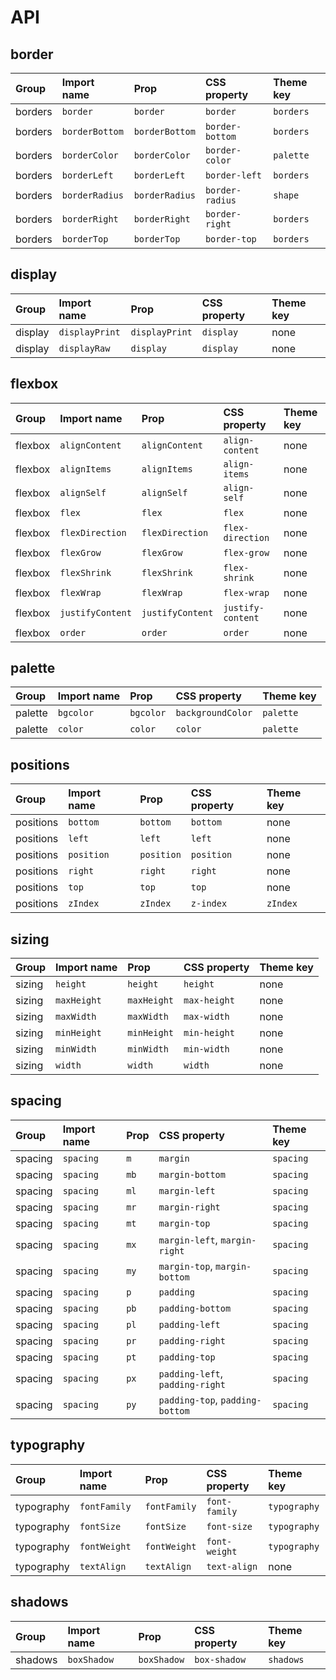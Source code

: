 # API

## border

| Group   | Import name    | Prop           | CSS property    | Theme key |
| :------ | :------------- | :------------- | :-------------- | :-------- |
| borders | `border`       | `border`       | `border`        | `borders` |
| borders | `borderBottom` | `borderBottom` | `border-bottom` | `borders` |
| borders | `borderColor`  | `borderColor`  | `border-color`  | `palette` |
| borders | `borderLeft`   | `borderLeft`   | `border-left`   | `borders` |
| borders | `borderRadius` | `borderRadius` | `border-radius` | `shape`   |
| borders | `borderRight`  | `borderRight`  | `border-right`  | `borders` |
| borders | `borderTop`    | `borderTop`    | `border-top`    | `borders` |

## display

| Group   | Import name    | Prop           | CSS property | Theme key |
| :------ | :------------- | :------------- | :----------- | :-------- |
| display | `displayPrint` | `displayPrint` | `display`    | none      |
| display | `displayRaw`   | `display`      | `display`    | none      |

## flexbox

| Group   | Import name      | Prop             | CSS property      | Theme key |
| :------ | :--------------- | :--------------- | :---------------- | :-------- |
| flexbox | `alignContent`   | `alignContent`   | `align-content`   | none      |
| flexbox | `alignItems`     | `alignItems`     | `align-items`     | none      |
| flexbox | `alignSelf`      | `alignSelf`      | `align-self`      | none      |
| flexbox | `flex`           | `flex`           | `flex`            | none      |
| flexbox | `flexDirection`  | `flexDirection`  | `flex-direction`  | none      |
| flexbox | `flexGrow`       | `flexGrow`       | `flex-grow`       | none      |
| flexbox | `flexShrink`     | `flexShrink`     | `flex-shrink`     | none      |
| flexbox | `flexWrap`       | `flexWrap`       | `flex-wrap`       | none      |
| flexbox | `justifyContent` | `justifyContent` | `justify-content` | none      |
| flexbox | `order`          | `order`          | `order`           | none      |

## palette

| Group   | Import name | Prop      | CSS property      | Theme key |
| :------ | :---------- | :-------- | :---------------- | :-------- |
| palette | `bgcolor`   | `bgcolor` | `backgroundColor` | `palette` |
| palette | `color`     | `color`   | `color`           | `palette` |

## positions

| Group     | Import name | Prop       | CSS property | Theme key |
| :-------- | :---------- | :--------- | :----------- | :-------- |
| positions | `bottom`    | `bottom`   | `bottom`     | none      |
| positions | `left`      | `left`     | `left`       | none      |
| positions | `position`  | `position` | `position`   | none      |
| positions | `right`     | `right`    | `right`      | none      |
| positions | `top`       | `top`      | `top`        | none      |
| positions | `zIndex`    | `zIndex`   | `z-index`    | `zIndex`  |

## sizing

| Group  | Import name | Prop        | CSS property | Theme key |
| :----- | :---------- | :---------- | :----------- | :-------- |
| sizing | `height`    | `height`    | `height`     | none      |
| sizing | `maxHeight` | `maxHeight` | `max-height` | none      |
| sizing | `maxWidth`  | `maxWidth`  | `max-width`  | none      |
| sizing | `minHeight` | `minHeight` | `min-height` | none      |
| sizing | `minWidth`  | `minWidth`  | `min-width`  | none      |
| sizing | `width`     | `width`     | `width`      | none      |

## spacing

| Group   | Import name | Prop | CSS property                    | Theme key |
| :------ | :---------- | :--- | :------------------------------ | :-------- |
| spacing | `spacing`   | `m`  | `margin`                        | `spacing` |
| spacing | `spacing`   | `mb` | `margin-bottom`                 | `spacing` |
| spacing | `spacing`   | `ml` | `margin-left`                   | `spacing` |
| spacing | `spacing`   | `mr` | `margin-right`                  | `spacing` |
| spacing | `spacing`   | `mt` | `margin-top`                    | `spacing` |
| spacing | `spacing`   | `mx` | `margin-left`, `margin-right`   | `spacing` |
| spacing | `spacing`   | `my` | `margin-top`, `margin-bottom`   | `spacing` |
| spacing | `spacing`   | `p`  | `padding`                       | `spacing` |
| spacing | `spacing`   | `pb` | `padding-bottom`                | `spacing` |
| spacing | `spacing`   | `pl` | `padding-left`                  | `spacing` |
| spacing | `spacing`   | `pr` | `padding-right`                 | `spacing` |
| spacing | `spacing`   | `pt` | `padding-top`                   | `spacing` |
| spacing | `spacing`   | `px` | `padding-left`, `padding-right` | `spacing` |
| spacing | `spacing`   | `py` | `padding-top`, `padding-bottom` | `spacing` |

## typography

| Group      | Import name  | Prop         | CSS property  | Theme key    |
| :--------- | :----------- | :----------- | :------------ | :----------- |
| typography | `fontFamily` | `fontFamily` | `font-family` | `typography` |
| typography | `fontSize`   | `fontSize`   | `font-size`   | `typography` |
| typography | `fontWeight` | `fontWeight` | `font-weight` | `typography` |
| typography | `textAlign`  | `textAlign`  | `text-align`  | none         |

## shadows

| Group   | Import name | Prop        | CSS property | Theme key |
| :------ | :---------- | :---------- | :----------- | :-------- |
| shadows | `boxShadow` | `boxShadow` | `box-shadow` | `shadows` |
